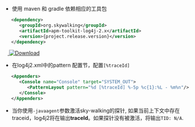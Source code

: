 * 使用 maven 和 gradle 依赖相应的工具包
```xml
   <dependency>
      <groupId>org.skywalking</groupId>
      <artifactId>apm-toolkit-log4j-2.x</artifactId>
      <version>{project.release.version}</version>
   </dependency>
```
&nbsp;&nbsp;&nbsp;[ ![Download](https://api.bintray.com/packages/wu-sheng/skywalking/org.skywalking.apm-toolkit-log4j-2.x/images/download.svg) ](https://bintray.com/wu-sheng/skywalking/org.skywalking.apm-toolkit-log4j-2.x/_latestVersion)

* 在log4j2.xml中的pattern 配置节，配置`[%traceId]`
```xml
   <Appenders>
      <Console name="Console" target="SYSTEM_OUT">
         <PatternLayout pattern="%d [%traceId] %-5p %c{1}:%L - %m%n"/>
      </Console>
   </Appenders>
```
* 当你使用`-javaagent`参数激活sky-walking的探针, 如果当前上下文中存在traceid，log4j2将在输出**traceId**。如果探针没有被激活，将输出`TID: N/A`.
